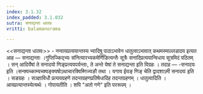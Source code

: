 ```yaml
---
index: 3.1.32
index_padded: 3.1.032
sutra: सनाद्यन्ता धातवः
vritti: balamanorama

---
```

<<सनाद्यन्ता धातवः>> - नन्वायप्रत्ययान्तस्य भ्वादिषु पाठाऽभावेन धातुत्वाऽभावात् कथमस्माल्लडादय इत्यत आह —  सनाद्यन्ताः ।गुप्तिज्किद्भ्यः स॑नित्यारभ्यकमेर्णि॑ङित्यन्तैः सूत्रैः सनादिप्रत्ययान्विधाय सूत्रमिदं पठितम् । सन् आदिर्येषां ते सनादयो णिङ्प्रत्ययपर्यन्ताः, ते अन्ते येषां ते सनाद्यन्ता इति विग्रहः । तदाह — -सनादयः इति ।सन्क्यच्काम्यच्क्यङ्क्यषोऽथाचारक्विब्णिज्यङौ तथा । यगाय ईयङ् णिङ् चेति द्वादशाऽमी सनादयः॑ इति । सङग्रहः । सञ्ज्ञाविधौ प्रत्ययग्रहणे तदन्तग्रहणप्रतिषेधादिह तदन्तग्रहणम् । धातुत्वादिति । आयप्रत्यान्तस्येत्यर्थः । गोपायतीति । शपि "अतो गणे" इति पररूपम् ।